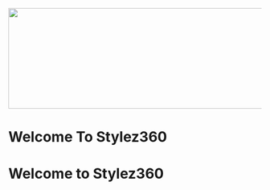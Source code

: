 <!DOCTYPE html>
<HTML>
<HEAD>
<TITLE>https://raw.githubusercontent.com/stylez360/stylez360.github.io/main/ballet-one-page-free-web-template/img/portfolio_pic3.jpg HTML8</TITLE>
</HEAD>
<BODY>
<P ALIGN="center"><IMG BORDER="0" WIDTH="600" HEIGHT="200" SRC="logo.jpg"</P>
</BODY>
</HTML>

#                     Welcome To Stylez360


<h1>
  Welcome to Stylez360
  
 
